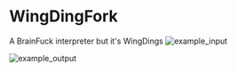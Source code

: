 # WingDingFork
A BrainFuck interpreter but it's WingDings
![example_input](./refs/example_input.png)

![example_output](./refs/example_output.png)
